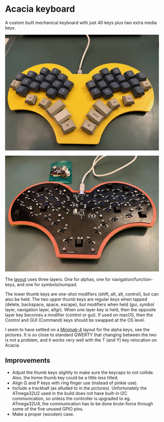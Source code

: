 # Acacia keyboard

A custom built mechanical keyboard with just 40 keys plus two extra media keys.

![Top side](acacia-top.jpg)

![PCB side](acacia-bottom.jpg)

The [layout](acacia.pdf) uses three layers.  One for alphas, one for navigation/function-keys, and one for symbols/numpad.

The lower thumb keys are one-shot modifiers (shift, alt, alt, control), but can also be held.  The two upper thumb keys are regular keys when tapped (delete, backspace, space, escape), but modifiers when held (gui, symbol layer, navigation layer, altgr).  When one layer key is held, then the opposite layer key becomes a modifier (control or gui).  If used on macOS, then the Control and GUI (Command) keys should be swapped at the OS level.

I seem to have settled on a [Minimak-4](http://www.minimak.org/) layout for the alpha keys, see the pictures.  It is so close to standard QWERTY that changing between the two is not a problem, and it works very well with the T (and Y) key relocation on Acacia.

## Improvements

- Adjust the thumb keys slightly to make sure the keycaps to not collide.  Also, the home thumb key could be a little less tilted.
- Align Q and P keys with ring finger use (instead of pinkie use).
- Include a trackball (as alluded to in the pictures).  Unfortunately the ATmega32U2 used in the build does not have built-in I2C communication, so unless the controller is upgraded to eg. ATmega32U4, the communication has to be done brute-force through some of the five unused GPIO pins.
- Make a proper (wooden) case.
